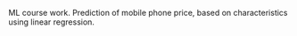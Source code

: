 ML course work. Prediction of mobile phone price, based on characteristics using linear regression.
